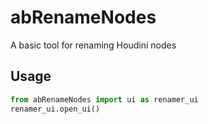 # abRenameNodes
A basic tool for renaming Houdini nodes

## Usage
```python
from abRenameNodes import ui as renamer_ui
renamer_ui.open_ui()
```